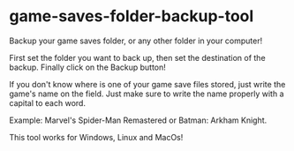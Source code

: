 # game-saves-folder-backup-tool
Backup your game saves folder, or any other folder in your computer!

First set the folder you want to back up, then set the destination of the backup.
Finally click on the Backup button!

If you don't know where is one of your game save files stored, just write the game's name on the field. Just make sure to write the name properly with a capital to each word.

Example:
Marvel's Spider-Man Remastered or Batman: Arkham Knight.


This tool works for Windows, Linux and MacOs!
